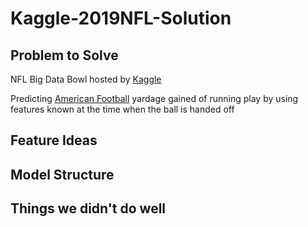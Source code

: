 # Kaggle-2019NFL-Solution

## Problem to Solve
NFL Big Data Bowl hosted by [Kaggle](https://www.kaggle.com/c/nfl-big-data-bowl-2020)  

Predicting [American Football](https://en.wikipedia.org/wiki/American_football) yardage gained of running play by using features known at the time when the ball is handed off


## Feature Ideas

## Model Structure

## Things we didn't do well
